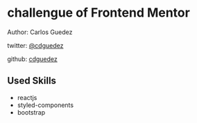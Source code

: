 # challengue of Frontend Mentor

Author: Carlos Guedez

twitter: [@cdguedez](https://twitter.com/cdguedez)

github: [cdguedez](https://github.com/cdguedez)

## Used Skills

- reactjs
- styled-components
- bootstrap
